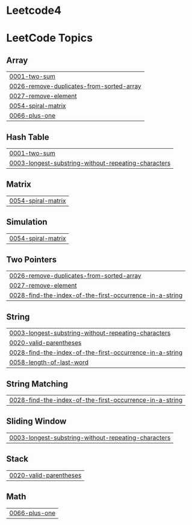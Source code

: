 # Leetcode4
<!---LeetCode Topics Start-->
# LeetCode Topics
## Array
|  |
| ------- |
| [0001-two-sum](https://github.com/Shubhamjadhav86/Leetcode4/tree/master/0001-two-sum) |
| [0026-remove-duplicates-from-sorted-array](https://github.com/Shubhamjadhav86/Leetcode4/tree/master/0026-remove-duplicates-from-sorted-array) |
| [0027-remove-element](https://github.com/Shubhamjadhav86/Leetcode4/tree/master/0027-remove-element) |
| [0054-spiral-matrix](https://github.com/Shubhamjadhav86/Leetcode4/tree/master/0054-spiral-matrix) |
| [0066-plus-one](https://github.com/Shubhamjadhav86/Leetcode4/tree/master/0066-plus-one) |
## Hash Table
|  |
| ------- |
| [0001-two-sum](https://github.com/Shubhamjadhav86/Leetcode4/tree/master/0001-two-sum) |
| [0003-longest-substring-without-repeating-characters](https://github.com/Shubhamjadhav86/Leetcode4/tree/master/0003-longest-substring-without-repeating-characters) |
## Matrix
|  |
| ------- |
| [0054-spiral-matrix](https://github.com/Shubhamjadhav86/Leetcode4/tree/master/0054-spiral-matrix) |
## Simulation
|  |
| ------- |
| [0054-spiral-matrix](https://github.com/Shubhamjadhav86/Leetcode4/tree/master/0054-spiral-matrix) |
## Two Pointers
|  |
| ------- |
| [0026-remove-duplicates-from-sorted-array](https://github.com/Shubhamjadhav86/Leetcode4/tree/master/0026-remove-duplicates-from-sorted-array) |
| [0027-remove-element](https://github.com/Shubhamjadhav86/Leetcode4/tree/master/0027-remove-element) |
| [0028-find-the-index-of-the-first-occurrence-in-a-string](https://github.com/Shubhamjadhav86/Leetcode4/tree/master/0028-find-the-index-of-the-first-occurrence-in-a-string) |
## String
|  |
| ------- |
| [0003-longest-substring-without-repeating-characters](https://github.com/Shubhamjadhav86/Leetcode4/tree/master/0003-longest-substring-without-repeating-characters) |
| [0020-valid-parentheses](https://github.com/Shubhamjadhav86/Leetcode4/tree/master/0020-valid-parentheses) |
| [0028-find-the-index-of-the-first-occurrence-in-a-string](https://github.com/Shubhamjadhav86/Leetcode4/tree/master/0028-find-the-index-of-the-first-occurrence-in-a-string) |
| [0058-length-of-last-word](https://github.com/Shubhamjadhav86/Leetcode4/tree/master/0058-length-of-last-word) |
## String Matching
|  |
| ------- |
| [0028-find-the-index-of-the-first-occurrence-in-a-string](https://github.com/Shubhamjadhav86/Leetcode4/tree/master/0028-find-the-index-of-the-first-occurrence-in-a-string) |
## Sliding Window
|  |
| ------- |
| [0003-longest-substring-without-repeating-characters](https://github.com/Shubhamjadhav86/Leetcode4/tree/master/0003-longest-substring-without-repeating-characters) |
## Stack
|  |
| ------- |
| [0020-valid-parentheses](https://github.com/Shubhamjadhav86/Leetcode4/tree/master/0020-valid-parentheses) |
## Math
|  |
| ------- |
| [0066-plus-one](https://github.com/Shubhamjadhav86/Leetcode4/tree/master/0066-plus-one) |
<!---LeetCode Topics End-->
